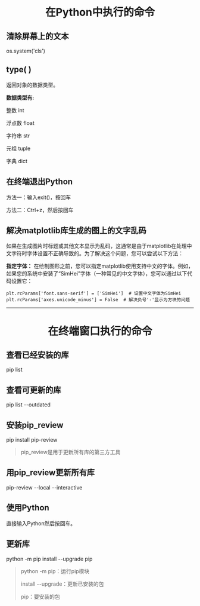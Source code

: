 <h1 align="center">在Python中执行的命令</h1>

## 清除屏幕上的文本

os.system('cls')

## type( )

返回对象的数据类型。

<b>数据类型有:</b>

整数 int

浮点数 float

字符串 str

元祖 tuple

字典 dict

## 在终端退出Python

方法一：输入exit()，按回车

方法二：Ctrl+z，然后按回车

## 解决matplotlib库生成的图上的文字乱码

如果在生成图片时标题或其他文本显示为乱码，这通常是由于matplotlib在处理中文字符时字体设置不正确导致的。为了解决这个问题，您可以尝试以下方法：

<b>指定字体：</b>
在绘制图形之前，您可以指定matplotlib使用支持中文的字体。例如，如果您的系统中安装了“SimHei”字体（一种常见的中文字体），您可以通过以下代码设置它：
```
plt.rcParams['font.sans-serif'] = ['SimHei']  # 设置中文字体为SimHei  
plt.rcParams['axes.unicode_minus'] = False  # 解决负号'-'显示为方块的问题
```




<hr>





<h1 align="center">在终端窗口执行的命令</h1>

## 查看已经安装的库 

pip list

## 查看可更新的库

pip list --outdated

## 安装pip_review

pip install pip-review

>pip_review是用于更新所有库的第三方工具

## 用pip_review更新所有库

pip-review --local --interactive

## 使用Python

直接输入Python然后按回车。

## 更新库

python -m pip install --upgrade pip

>python -m pip：运行pip模块
>
>install --upgrade：更新已安装的包
>
>pip：要安装的包


